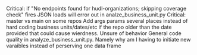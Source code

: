 Critical: if "No endpoints found for hudl-organizations; skipping coverage check" fires JSON loads will error out in analze_business_unit.py
Critical: master vs main on some repos
Add args params several places instead of hard coding business units/dates/etc
if the repo older than the date provided that could cause wierdness. Unsure of behavior
General code quality in analyze_business_unit.py. Namely why am I having to initiate new varaibles instead of perserving one data frame
